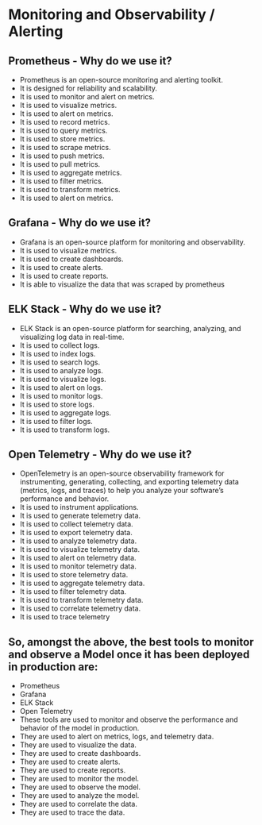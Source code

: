 # Monitoring and Observability / Alerting

## Prometheus - Why do we use it?

- Prometheus is an open-source monitoring and alerting toolkit.
- It is designed for reliability and scalability.
- It is used to monitor and alert on metrics.
- It is used to visualize metrics.
- It is used to alert on metrics.
- It is used to record metrics.
- It is used to query metrics.
- It is used to store metrics.
- It is used to scrape metrics.
- It is used to push metrics.
- It is used to pull metrics.
- It is used to aggregate metrics.
- It is used to filter metrics.
- It is used to transform metrics.
- It is used to alert on metrics.

## Grafana - Why do we use it?

- Grafana is an open-source platform for monitoring and observability.
- It is used to visualize metrics.
- It is used to create dashboards.
- It is used to create alerts.
- It is used to create reports.
- It is able to visualize the data that was scraped by prometheus

## ELK Stack - Why do we use it?

- ELK Stack is an open-source platform for searching, analyzing, and visualizing log data in real-time.
- It is used to collect logs.
- It is used to index logs.
- It is used to search logs.
- It is used to analyze logs.
- It is used to visualize logs.
- It is used to alert on logs.
- It is used to monitor logs.
- It is used to store logs.
- It is used to aggregate logs.
- It is used to filter logs.
- It is used to transform logs.

## Open Telemetry - Why do we use it?

- OpenTelemetry is an open-source observability framework for instrumenting, generating, collecting, and exporting telemetry data (metrics, logs, and traces) to help you analyze your software’s performance and behavior.
- It is used to instrument applications.
- It is used to generate telemetry data.
- It is used to collect telemetry data.
- It is used to export telemetry data.
- It is used to analyze telemetry data.
- It is used to visualize telemetry data.
- It is used to alert on telemetry data.
- It is used to monitor telemetry data.
- It is used to store telemetry data.
- It is used to aggregate telemetry data.
- It is used to filter telemetry data.
- It is used to transform telemetry data.
- It is used to correlate telemetry data.
- It is used to trace telemetry

## So, amongst the above, the best tools to monitor and observe a Model once it has been deployed in production are:

- Prometheus
- Grafana
- ELK Stack
- Open Telemetry
- These tools are used to monitor and observe the performance and behavior of the model in production.
- They are used to alert on metrics, logs, and telemetry data.
- They are used to visualize the data.
- They are used to create dashboards.
- They are used to create alerts.
- They are used to create reports.
- They are used to monitor the model.
- They are used to observe the model.
- They are used to analyze the model.
- They are used to correlate the data.
- They are used to trace the data.
